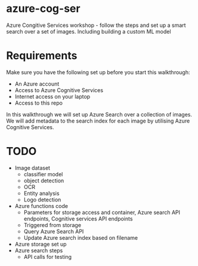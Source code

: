 # azure-cog-ser
Azure Congitive Services workshop - follow the steps and set up a smart search over a set of images. Including building a custom ML model

# Requirements
Make sure you have the following set up before you start this walkthrough:
 - An Azure account
 - Access to Azure Cognitive Services
 - Internet access on your laptop
 - Access to this repo

In this walkthrough we will set up Azure Search over a collection of images. We will add metadata to the search index for each image by utilising Azure Cognitive Services.  

# TODO
 - Image dataset
   - classifier model
   - object detection
   - OCR
   - Entity analysis
   - Logo detection
 - Azure functions code
   - Parameters for storage access and container, Azure search API endpoints, Cognitive services API endpoints
   - Triggered from storage
   - Query Azure Search API
   - Update Azure search index based on filename
 - Azure storage set up
 - Azure search steps
   - API calls for testing
